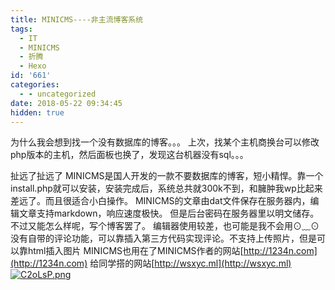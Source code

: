 ```yaml
---
title: MINICMS----非主流博客系统
tags:
  - IT
  - MINICMS
  - 折腾
  - Hexo
id: '661'
categories:
  - - uncategorized
date: 2018-05-22 09:34:45
hidden: true
---
```


为什么我会想到找一个没有数据库的博客。。。 上次，找某个主机商换台可以修改php版本的主机，然后面板也换了，发现这台机器没有sql。。。
<!-- more -->
扯远了扯远了 MINICMS是国人开发的一款不要数据库的博客，短小精悍。靠一个install.php就可以安装，安装完成后，系统总共就300k不到，和臃肿我wp比起来差远了。而且很适合小白操作。 MINICMS的文章由dat文件保存在服务器内，编辑文章支持markdown，响应速度极快。 但是后台密码在服务器里以明文储存。不过又能怎么样呢，写个博客罢了。 编辑器使用较差，也可能是我不会用⊙﹏⊙ 没有自带的评论功能，可以靠插入第三方代码实现评论。不支持上传照片，但是可以靠html插入图片 MINICMS也用在了MINICMS作者的网站[http://1234n.com](http://1234n.com) 给同学搭的网站[http://wsxyc.ml](http://wsxyc.ml) [![C2oLsP.png](https://history.whrblog.online/2019/04/07/image-bed-1/C2oLsP.md.png)](https://imgchr.com/i/C2oLsP)